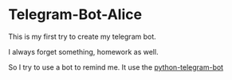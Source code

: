 # Telegram-Bot-Alice

This is my first try to create my telegram bot.

I always forget something, homework as well.

So I try to use a bot to remind me. It use the [python-telegram-bot](""https://github.com/python-telegram-bot/python-telegram-bot)